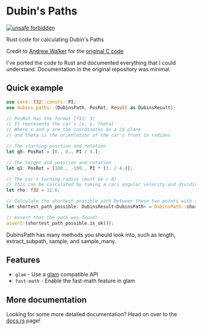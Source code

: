 # Dubin's Paths

[![unsafe forbidden](https://img.shields.io/badge/unsafe-forbidden-success.svg)](https://github.com/rust-secure-code/safety-dance/)

Rust code for calculating Dubin's Paths

Credit to [Andrew Walker](https://github.com/AndrewWalker) for the [original C code](https://github.com/AndrewWalker/Dubins-Curves)

I've ported the code to Rust and documented everything that I could understand. Documentation in the original repository was minimal.

## Quick example

```rust
use core::f32::consts::PI;
use dubins_paths::{DubinsPath, PosRot, Result as DubinsResult};

// PosRot has the format [f32; 3]
// It represents the car's [x, y, theta]
// Where x and y are the coordinates on a 2d plane
// and theta is the orientation of the car's front in radians

// The starting position and rotation
let q0: PosRot = [0., 0., PI / 4.];

// The target end position and rotation
let q1: PosRot = [100., -100., PI * (3. / 4.)];

// The car's turning radius (must be > 0)
// This can be calculated by taking a cars angular velocity and dividing it by the car's forward velocity
let rho: f32 = 11.6;

// Calculate the shortest possible path between these two points with the given turning radius
let shortest_path_possible: DubinsResult<DubinsPath> = DubinsPath::shortest_from(q0, q1, rho);

// Assert that the path was found!
assert!(shortest_path_possible.is_ok());
```

DubinsPath has many methods you should look into, such as length, extract_subpath, sample, and sample_many.

## Features

* `glam` - Use a [glam](https://crates.io/crates/glam) compatible API
* `fast-math` - Enable the fast-math feature in glam

## More documentation

Looking for some more detailed documentation? Head on over to the [docs.rs](https://docs.rs/dubins_paths/) page!
